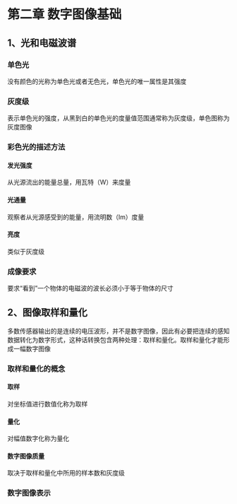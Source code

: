 # 第二章 数字图像基础
## 1、光和电磁波谱
### 单色光
没有颜色的光称为单色光或者无色光，单色光的唯一属性是其强度
### 灰度级
表示单色光的强度，从黑到白的单色光的度量值范围通常称为灰度级，单色图称为灰度图像
### 彩色光的描述方法
#### 发光强度
从光源流出的能量总量，用瓦特（W）来度量
#### 光通量
观察者从光源感受到的能量，用流明数（lm）度量
#### 亮度
类似于灰度级
### 成像要求
要求“看到”一个物体的电磁波的波长必须小于等于物体的尺寸
## 2、图像取样和量化
多数传感器输出的是连续的电压波形，并不是数字图像，因此有必要把连续的感知数据转化为数字形式，这种话转换包含两种处理：取样和量化。取样和量化才能形成一幅数字图像
### 取样和量化的概念
#### 取样
对坐标值进行数值化称为取样
#### 量化
对幅值数字化称为量化
#### 数字图像质量
取决于取样和量化中所用的样本数和灰度级
### 数字图像表示

